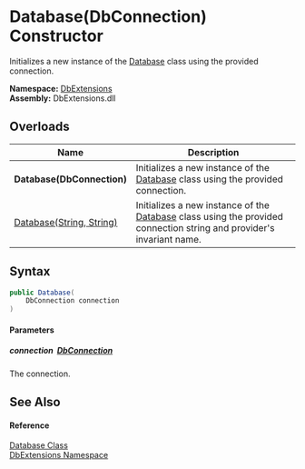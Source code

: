 Database(DbConnection) Constructor
==================================
Initializes a new instance of the [Database][1] class using the provided connection.
  
**Namespace:** [DbExtensions][2]  
**Assembly:** DbExtensions.dll

Overloads
---------

| Name                          | Description                                                                                                               |
| ----------------------------- | ------------------------------------------------------------------------------------------------------------------------- |
| **Database(DbConnection)**    | Initializes a new instance of the [Database][1] class using the provided connection.                                      |
| [Database(String, String)][3] | Initializes a new instance of the [Database][1] class using the provided connection string and provider's invariant name. |


Syntax
------

```csharp
public Database(
	DbConnection connection
)
```

#### Parameters

##### *connection*  [DbConnection][4]
The connection.


See Also
--------

#### Reference
[Database Class][1]  
[DbExtensions Namespace][2]  

[1]: README.md
[2]: ../README.md
[3]: _ctor_1.md
[4]: https://learn.microsoft.com/dotnet/api/system.data.common.dbconnection